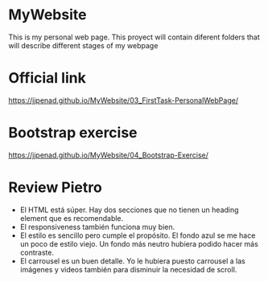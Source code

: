 # MyWebsite
This is my personal web page. This proyect will contain diferent folders that will describe different stages of my webpage

# Official link
https://jjpenad.github.io/MyWebsite/03_FirstTask-PersonalWebPage/

# Bootstrap exercise
https://jjpenad.github.io/MyWebsite/04_Bootstrap-Exercise/

# Review Pietro
 - El HTML está súper. Hay dos secciones que no tienen un heading element que es recomendable.
 - El responsiveness también funciona muy bien.
 - El estilo es sencillo pero cumple el propósito. El fondo azul se me hace un poco de estilo viejo. Un fondo más neutro hubiera podido hacer más contraste.
 - El carrousel es un buen detalle. Yo le hubiera puesto carrousel a las imágenes y videos también para disminuir la necesidad de scroll.
